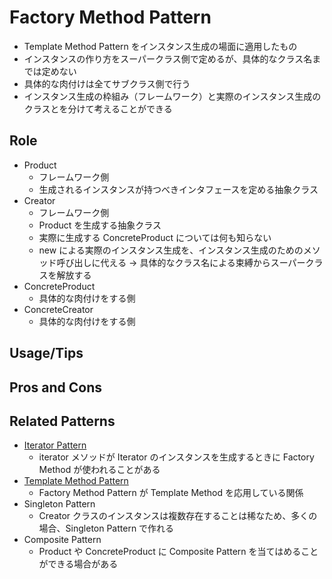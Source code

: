 # Factory Method Pattern

- Template Method Pattern をインスタンス生成の場面に適用したもの
- インスタンスの作り方をスーパークラス側で定めるが、具体的なクラス名までは定めない
- 具体的な肉付けは全てサブクラス側で行う
- インスタンス生成の枠組み（フレームワーク）と実際のインスタンス生成のクラスとを分けて考えることができる

## Role

- Product
  - フレームワーク側
  - 生成されるインスタンスが持つべきインタフェースを定める抽象クラス
- Creator
  - フレームワーク側
  - Product を生成する抽象クラス
  - 実際に生成する ConcreteProduct については何も知らない
  - new による実際のインスタンス生成を、インスタンス生成のためのメソッド呼び出しに代える → 具体的なクラス名による束縛からスーパークラスを解放する
- ConcreteProduct
  - 具体的な肉付けをする側
- ConcreteCreator
  - 具体的な肉付けをする側

## Usage/Tips

## Pros and Cons

## Related Patterns

- [Iterator Pattern](../01-iterator-pattern/)
  - iterator メソッドが Iterator のインスタンスを生成するときに Factory Method が使われることがある
- [Template Method Pattern](../03-template-method-pattern/)
  - Factory Method Pattern が Template Method を応用している関係
- Singleton Pattern
  - Creator クラスのインスタンスは複数存在することは稀なため、多くの場合、Singleton Pattern で作れる
- Composite Pattern
  - Product や ConcreteProduct に Composite Pattern を当てはめることができる場合がある
